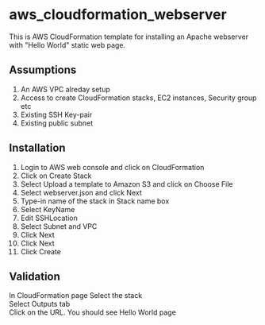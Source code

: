 # aws_cloudformation_webserver

This is AWS CloudFormation template for installing an Apache webserver with "Hello World" static web page.

Assumptions
-----------
1. An AWS VPC alreday setup
2. Access to create CloudFormation stacks, EC2 instances, Security group etc
3. Existing SSH Key-pair
4. Existing public subnet

Installation
------------
1. Login to AWS web console and click on CloudFormation
2. Click on Create Stack
3. Select Upload a template to Amazon S3 and click on Choose File
4. Select webserver.json and click Next
5. Type-in name of the stack in Stack name box
6. Select KeyName
7. Edit SSHLocation
8. Select Subnet and VPC
9. Click Next
10. Click Next
11. Click Create

Validation
----------
In CloudFormation page Select the stack<br />
Select Outputs tab<br />
Click on the URL. You should see Hello World page
